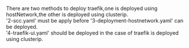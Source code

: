 There are two methods to deploy traefik,one is deployed using hostNetwork,the other is deployed using clusterip.<br>
'2-scc.yaml' must be apply before '3-deployment-hostnetwork.yaml' can be deployed.<br>
'4-traefik-ui.yaml' should be deployed in the case of traefik is deployed using clusterip.

